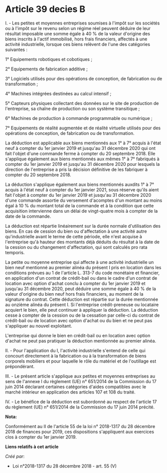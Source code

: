 # Article 39 decies B

I. - Les petites et moyennes entreprises soumises à l'impôt sur les sociétés ou à l'impôt sur le revenu selon un régime réel
peuvent déduire de leur résultat imposable une somme égale à 40 % de la valeur d'origine des biens inscrits à l'actif
immobilisé, hors frais financiers, affectés à une activité industrielle, lorsque ces biens relèvent de l'une des catégories
suivantes :

1° Equipements robotiques et cobotiques ;

2° Equipements de fabrication additive ;

3° Logiciels utilisés pour des opérations de conception, de fabrication ou de transformation ;

4° Machines intégrées destinées au calcul intensif ;

5° Capteurs physiques collectant des données sur le site de production de l'entreprise, sa chaîne de production ou son
système transitique ;

6° Machines de production à commande programmable ou numérique ;

7° Equipements de réalité augmentée et de réalité virtuelle utilisés pour des opérations de conception, de fabrication ou de
transformation.

La déduction est applicable aux biens mentionnés aux 1° à 7° acquis à l'état neuf à compter du 1er janvier 2019 et jusqu'au
31 décembre 2020 qui ont fait l'objet d'une commande ferme à compter du 20 septembre 2018. Elle s'applique également aux
biens mentionnés aux mêmes 1° à 7° fabriqués à compter du 1er janvier 2019 et jusqu'au 31 décembre 2020 pour lesquels la
direction de l'entreprise a pris la décision définitive de les fabriquer à compter du 20 septembre 2018.

La déduction s'applique également aux biens mentionnés auxdits 1° à 7° acquis à l'état neuf à compter du 1er janvier 2021,
sous réserve qu'ils aient fait l'objet à compter du 1er janvier 2019 et jusqu'au 31 décembre 2020 d'une commande assortie du
versement d'acomptes d'un montant au moins égal à 10 % du montant total de la commande et à la condition que cette
acquisition intervienne dans un délai de vingt-quatre mois à compter de la date de la commande.

La déduction est répartie linéairement sur la durée normale d'utilisation des biens. En cas de cession du bien ou
d'affectation à une activité autre qu'industrielle avant le terme de cette période, elle n'est acquise à l'entreprise qu'à
hauteur des montants déjà déduits du résultat à la date de la cession ou du changement d'affectation, qui sont calculés pro
rata temporis.

La petite ou moyenne entreprise qui affecte à une activité industrielle un bien neuf mentionné au premier alinéa du présent I
pris en location dans les conditions prévues au 1 de l'article L. 313-7 du code monétaire et financier, en application d'un
contrat de crédit-bail ou dans le cadre d'un contrat de location avec option d'achat conclu à compter du 1er janvier 2019 et
jusqu'au 31 décembre 2020, peut déduire une somme égale à 40 % de la valeur d'origine du bien neuf hors frais financiers, au
moment de la signature du contrat. Cette déduction est répartie sur la durée mentionnée au onzième alinéa du présent I. Si
l'entreprise crédit-preneuse ou locataire acquiert le bien, elle peut continuer à appliquer la déduction. La déduction cesse
à compter de la cession ou de la cessation par celle-ci du contrat de crédit-bail ou de location avec option d'achat ou du
bien et ne peut pas s'appliquer au nouvel exploitant.

L'entreprise qui donne le bien en crédit-bail ou en location avec option d'achat ne peut pas pratiquer la déduction
mentionnée au premier alinéa.

II. - Pour l'application du I, l'activité industrielle s'entend de celle qui concourt directement à la fabrication ou à la
transformation de biens corporels mobiliers et pour laquelle le rôle du matériel et de l'outillage est prépondérant.

III. - Le présent article s'applique aux petites et moyennes entreprises au sens de l'annexe I du règlement (UE) n° 651/2014
de la Commission du 17 juin 2014 déclarant certaines catégories d'aides compatibles avec le marché intérieur en application
des articles 107 et 108 du traité.

IV. - Le bénéfice de la déduction est subordonné au respect de l'article 17 du règlement (UE) n° 651/2014 de la Commission du
17 juin 2014 précité.

**Nota:**

Conformément au II de l'article 55 de la loi n° 2018-1317 du 28 décembre 2018 de finances pour 2019, ces dispositions
s'appliquent aux exercices clos à compter du 1er janvier 2019.

**Liens relatifs à cet article**

_Créé par_:

  - Loi n°2018-1317 du 28 décembre 2018 - art. 55 (V)
